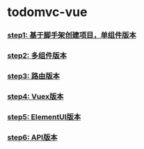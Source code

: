 # todomvc-vue

### [step1: 基于脚手架创建项目，单组件版本](https://github.com/tonyfree/todomvc-vue/tree/step1)

### [step2: 多组件版本](https://github.com/tonyfree/todomvc-vue/tree/step2)

### [step3: 路由版本](https://github.com/tonyfree/todomvc-vue/tree/step3)

### [step4: Vuex版本](https://github.com/tonyfree/todomvc-vue/tree/step4)

### [step5: ElementUI版本](https://github.com/tonyfree/todomvc-vue/tree/step5)

### [step6: API版本](https://github.com/tonyfree/todomvc-vue/tree/step6)
